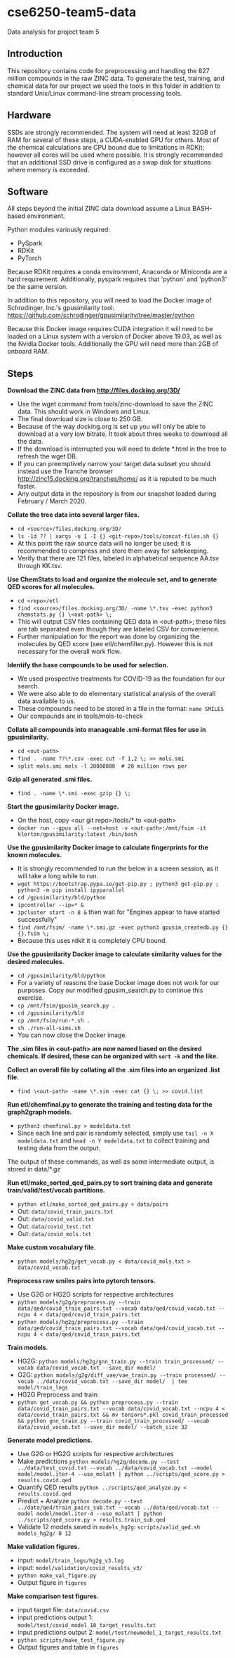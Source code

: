 # cse6250-team5-data
Data analysis for project team 5

## Introduction
This repository contains code for preprocessing and handling the 827 million compounds in the raw ZINC data.  To generate the test, training, and chemical data for our project we used the tools in this folder in addition to standard Unix/Linux command-line stream processing tools.

## Hardware
SSDs are strongly recommended.  The system will need at least 32GB of RAM for several of these steps, a CUDA-enabled GPU for others.  Most of the chemical calculations are CPU bound due to limitations in RDKit; however all cores will be used where possible.  It is strongly recommended that an additional SSD drive is configured as a swap disk for situations where memory is exceeded.

## Software
All steps beyond the initial ZINC data download assume a Linux BASH-based environment.

Python modules variously required:
* PySpark
* RDKit
* PyTorch

Because RDKit requires a conda environment, Anaconda or Miniconda are a hard requirement.  Additionally, pyspark requires that 'python' and 'python3' be the same version.

In addition to this repository, you will need to load the Docker image of Schrodinger, Inc.'s gpusimilarity tool:
https://github.com/schrodinger/gpusimilarity/tree/master/python

Because this Docker image requires CUDA integration it will need to be loaded on a Linux system with a version of Docker above 19.03, as well as the Nvidia Docker tools.  Additionally the GPU will need more than 2GB of onboard RAM.

## Steps
__Download the ZINC data from http://files.docking.org/3D/__
  * Use the wget command from tools/zinc-download to save the ZINC data. This should work in Windows and Linux.
  * The final download size is close to 250 GB.
  * Because of the way docking.org is set up you will only be able to download at a very low bitrate. It took about three weeks to download all the data.
  * If the download is interrupted you will need to delete \*.html in the tree to refresh the wget DB.
  * If you can preemptively narrow your target data subset you should instead use the Tranche browser http://zinc15.docking.org/tranches/home/ as it is reputed to be much faster.
  * Any output data in the repository is from our snapshot loaded during February / March 2020.

__Collate the tree data into several larger files.__
  * `cd <source>/files.docking.org/3D/`
  * `ls -1d ?? | xargs -n 1 -I {} <git-repo>/tools/concat-files.sh {}`
  * At this point the raw source data will no longer be used; it is recommended to compress and store them away for safekeeping.
  * Verify that there are 121 files, labeled in alphabetical sequence AA.tsv through KK.tsv.

__Use ChemStats to load and organize the molecule set, and to generate QED scores for all molecules.__
  * `cd <repo>/etl`
  * `find <source>/files.docking.org/3D/ -name \*.tsv -exec python3 chemstats.py {} \<out-path> \;`
  * This will output CSV files containing QED data in \<out-path>; these files are tab separated even though they are labeled CSV for convenience.
  * Further manipulation for the report was done by organizing the molecules by QED score (see etl/chemfilter.py).  However this is not necessary for the overall work flow.

__Identify the base compounds to be used for selection.__
  * We used prospective treatments for COVID-19 as the foundation for our search.
  * We were also able to do elementary statistical analysis of the overall data available to us.
  * These compounds need to be stored in a file in the format: `name SMILES`
  * Our compounds are in tools/mols-to-check

__Collate all compounds into manageable .smi-format files for use in gpusimilarity.__
  * `cd <out-path>`
  * `find . -name ??\*.csv -exec cut -f 1,2 \; >> mols.smi`
  * `split mols.smi mols -l 20000000  # 20 million rows per`
  
__Gzip all generated .smi files.__
 * `find . -name \*.smi -exec gzip {} \;`

__Start the gpusimilarity Docker image.__
  * On the host, copy \<our git repo>/tools/* to \<out-path>
  * `docker run --gpus all --net=host -v <out-path>:/mnt/fsim -it klorton/gpusimilarity:latest /bin/bash`

__Use the gpusimilarity Docker image to calculate fingerprints for the known molecules.__
  * It is strongly recommended to run the below in a screen session, as it will take a long while to run.
  * `wget https://bootstrap.pypa.io/get-pip.py ; python3 get-pip.py ; python3 -m pip install ipyparallel`
  * `cd /gpusimilarity/bld/python`
  * `ipcontroller --ip=* &`
  * `ipcluster start -n 8 &` then wait for "Engines appear to have started successfully"
  * `find /mnt/fsim/ -name \*.smi.gz -exec python3 gpusim_createdb.py {} {}.fsim \;`
  * Because this uses rdkit it is completely CPU bound.

__Use the gpusimilarity Docker image to calculate similarity values for the desired molecules.__
  * `cd /gpusimilarity/bld/python`
  * For a variety of reasons the base Docker image does not work for our purposes.  Copy our modified gpusim_search.py to continue this exercise.
  * `cp /mnt/fsim/gpusim_search.py .`
  * `cd /gpusimilarity/bld`
  * `cp /mnt/fsim/run-*.sh .`
  * `sh ./run-all-sims.sh`
  * You can now close the Docker image.

__The .sim files in \<out-path> are now named based on the desired chemicals.  If desired, these can be organized with `sort -k` and the like.__

__Collect an overall file by collating all the .sim files into an organized .list file.__
  * `find \<out-path> -name \*.sim -exec cat {} \; >> covid.list`

__Run etl/chemfinal.py to generate the training and testing data for the graph2graph models.__
  * `python3 chemfinal.py > modeldata.txt`
  * Since each line and pair is randomly selected, simply use `tail -n X modeldata.txt` and `head -n Y modeldata.txt` to collect training and testing data from the output.

The output of these commands, as well as some intermediate output, is stored in data/*.gz

__Run etl/make_sorted_qed_pairs.py to sort training data and generate train/valid/test/vocab partitions.__

  * `python etl/make_sorted_qed_pairs.py < data/pairs`
  * Out: `data/covid_train_pairs.txt`
  * Out: `data/covid_valid.txt`
  * Out: `data/covid_test.txt`
  * Out: `data/covid_mols.txt`

__Make custom vocabulary file.__
  * `python models/hg2g/get_vocab.py < data/covid_mols.txt > data/covid_vocab.txt`

__Preprocess raw smiles pairs into pytorch tensors.__
  * Use G2G or HG2G scripts for respective architectures
  * `python models/g2g/preprocess.py --train data/qed/covid_train_pairs.txt --vocab data/qed/covid_vocab.txt --ncpu 4 < data/qed/covid_train_pairs.txt`
  * `python models/hg2g/preprocess.py --train data/qed/covid_train_pairs.txt --vocab data/qed/covid_vocab.txt --ncpu 4 < data/qed/covid_train_pairs.txt`

__Train models__.
  * HG2G: `python models/hg2g/gnn_train.py --train train_processed/ --vocab data/covid_vocab.txt --save_dir model/`
  * G2G: `python models/g2g/diff_vae/vae_train.py --train processed/ --vocab ../data/covid_vocab.txt --save_dir model/  | tee model/train_logs`
  * HG2G Preprocess and train:
  *  `python get_vocab.py && python preprocess.py --train data/covid_train_pairs.txt --vocab data/covid_vocab.txt --ncpu 4 < data/covid_train_pairs.txt && mv tensors*.pkl covid_train_processed && python gnn_train.py --train covid_train_processed/ --vocab data/covid_vocab.txt --save_dir model/ --batch_size 32`

__Generate model predictions.__
  * Use G2G or HG2G scripts for respective architectures
  * Make predictions `python models/hg2g/decode.py --test ../data/test_covid.txt --vocab ../data/covid_vocab.txt --model model/model.iter-4 --use_molatt | python ../scripts/qed_score.py > results.covid.qed`
  * Quantify QED results `python ../scripts/qed_analyze.py < results.covid.qed`
  * Predict + Analyze `python decode.py --test ../data/qed/train_pairs_sub.txt --vocab ../data/qed/vocab.txt --model model/model.iter-4 --use_molatt | python ../scripts/qed_score.py > results.train_sub.qed`
  * Validate 12 models saved in `models_hg2g`: `scripts/valid_qed.sh models_hg2g/ 0 12`

__Make validation figures.__
  * input: `model/train_logs/hg2g_v3.log`
  * input: `model/validation/covid_results_v3/`
  * `python make_val_figure.py`
  * Output figure in `figures`

__Make comparison test figures.__
* input target file: `data/covid.csv`
* input predictions output 1: `model/test/covid_model_10_target_results.txt`
* input predictions output 2: `model/test/newmodel_1_target_results.txt`
* `python scripts/make_test_figure.py`
* Output figures and table in `figures`

